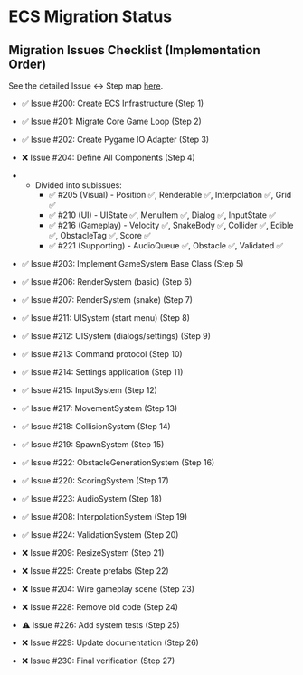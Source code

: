 # ECS Migration Status

## Migration Issues Checklist (Implementation Order)
See the detailed Issue ↔ Step map [here](.cursor/rules/ecs_migration_map.mdc).

- ✅ Issue #200: Create ECS Infrastructure (Step 1) 
- ✅ Issue #201: Migrate Core Game Loop (Step 2) 
- ✅ Issue #202: Create Pygame IO Adapter (Step 3) 
- ❌ Issue #204: Define All Components (Step 4) 
- - Divided into subissues: 
    - ✅ #205 (Visual) - Position ✅, Renderable ✅, Interpolation ✅, Grid ✅ 
    - ✅ #210 (UI) - UIState ✅, MenuItem ✅, Dialog ✅, InputState ✅ 
    - ✅ #216 (Gameplay) - Velocity ✅, SnakeBody ✅, Collider ✅, Edible ✅, ObstacleTag ✅, Score ✅ 
    - ✅ #221 (Supporting) - AudioQueue ✅, Obstacle ✅, Validated ✅ 
  
- ✅ Issue #203: Implement GameSystem Base Class (Step 5) 
- ✅ Issue #206: RenderSystem (basic) (Step 6) 
- ✅ Issue #207: RenderSystem (snake) (Step 7) 
- ✅ Issue #211: UISystem (start menu) (Step 8) 
- ✅ Issue #212: UISystem (dialogs/settings) (Step 9) 
- ✅ Issue #213: Command protocol (Step 10) 
- ✅ Issue #214: Settings application (Step 11) 
- ✅ Issue #215: InputSystem (Step 12) 
- ✅ Issue #217: MovementSystem (Step 13) 
- ✅ Issue #218: CollisionSystem (Step 14) 
- ✅ Issue #219: SpawnSystem (Step 15) 
- ✅ Issue #222: ObstacleGenerationSystem (Step 16) 
- ✅ Issue #220: ScoringSystem (Step 17) 
- ✅ Issue #223: AudioSystem (Step 18) 
- ✅ Issue #208: InterpolationSystem (Step 19) 
- ✅ Issue #224: ValidationSystem (Step 20) 
- ❌ Issue #209: ResizeSystem (Step 21) 
- ❌ Issue #225: Create prefabs (Step 22) 
- ❌ Issue #204: Wire gameplay scene (Step 23) 
- ❌ Issue #228: Remove old code (Step 24) 
- ⚠️ Issue #226: Add system tests (Step 25) 
- ❌ Issue #229: Update documentation (Step 26) 
- ❌ Issue #230: Final verification (Step 27) 